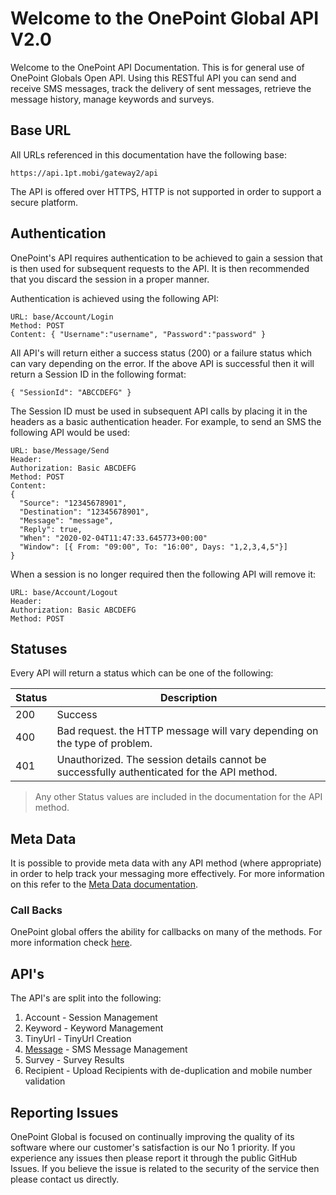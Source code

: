 # Welcome to the OnePoint Global API V2.0
Welcome to the OnePoint API Documentation. This is for general use of OnePoint Globals Open API. Using this RESTful API you can send and receive SMS messages, track the delivery of sent messages, retrieve the message history, manage keywords and surveys.

## Base URL
All URLs referenced in this documentation have the following base:
```
https://api.1pt.mobi/gateway2/api
```

The API is offered over HTTPS, HTTP is not supported in order to support a secure platform.

## Authentication
OnePoint's API requires authentication to be achieved to gain a session that is then used for subsequent requests to the API. It is then recommended that you discard the session in a proper manner.

Authentication is achieved using the following API:
```
URL: base/Account/Login
Method: POST
Content: { "Username":"username", "Password":"password" }
```

All API's will return either a success status (200) or a failure status which can vary depending on the error. If the above API is successful then it will return a Session ID in the following format:
```
{ "SessionId": "ABCCDEFG" }
```

The Session ID must be used in subsequent API calls by placing it in the headers as a basic authentication header. For example, to send an SMS the following API would be used:
```
URL: base/Message/Send
Header:
Authorization: Basic ABCDEFG
Method: POST
Content:
{
  "Source": "12345678901",
  "Destination": "12345678901",
  "Message": "message",
  "Reply": true,
  "When": "2020-02-04T11:47:33.645773+00:00"
  "Window": [{ From: "09:00", To: "16:00", Days: "1,2,3,4,5"}]
}
```

When a session is no longer required then the following API will remove it:
```
URL: base/Account/Logout
Header:
Authorization: Basic ABCDEFG
Method: POST
```

## Statuses
Every API will return a status which can be one of the following:

Status | Description
------ | -----------
200	| Success
400	| Bad request. the HTTP message will vary depending on the type of problem.
401 | Unauthorized. The session details cannot be successfully authenticated for the API method.

> Any other Status values are included in the documentation for the API method. 

## Meta Data
It is possible to provide meta data with any API method (where appropriate) in order to help track your messaging more effectively. For more information on this refer to the [Meta Data documentation](docs/MetaData.md).

### Call Backs
OnePoint global offers the ability for callbacks on many of the methods. For more information check [here](docs/Callbacks.md).

## API's
The API's are split into the following:

1. Account - Session Management
1. Keyword - Keyword Management
1. TinyUrl - TinyUrl Creation
1. [Message](docs/Message.md) - SMS Message Management
1. Survey - Survey Results
1. Recipient - Upload Recipients with de-duplication and mobile number validation

## Reporting Issues
OnePoint Global is focused on continually improving the quality of its software where our customer's satisfaction is our No 1 priority. If you experience any issues then please report it through the public GitHub Issues. If you believe the issue is related to the security of the service then please contact us directly.
